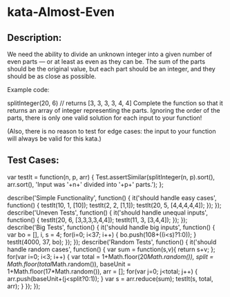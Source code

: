 # kata-Almost-Even

Description:
-
We need the ability to divide an unknown integer into a given number of even parts — or at least as even as they can be. The sum of the parts should be the original value, but each part should be an integer, and they should be as close as possible.

Example code:

splitInteger(20, 6)  // returns [3, 3, 3, 3, 4, 4]
Complete the function so that it returns an array of integer representing the parts. Ignoring the order of the parts, there is only one valid solution for each input to your function!

(Also, there is no reason to test for edge cases: the input to your function will always be valid for this kata.)







Test Cases:
-
var testIt = function(n, p, arr) {
  Test.assertSimilar(splitInteger(n, p).sort(), arr.sort(), 'Input was '+n+' divided into '+p+' parts.');
};

describe('Simple Functionality', function() {
  it('should handle easy cases', function() {
    testIt(10, 1, [10]);
    testIt(2, 2, [1,1]);
    testIt(20, 5, [4,4,4,4,4]);
  });
});
describe('Uneven Tests', function() {
  it('should handle unequal inputs', function() {
    testIt(20, 6, [3,3,3,3,4,4]);
    testIt(11, 3, [3,4,4]);
  });
});
describe('Big Tests', function() {
  it('should handle big inputs', function() {
    var bo = [], i, s = 4;
    for(i=0; i<37; i++) {
      bo.push(108+((i<s)?1:0));
    }
    testIt(4000, 37, bo);
  });
});
describe('Random Tests', function() {
  it('should handle random cases', function() {
    var sum = function(s,v){ return s+v; };
    for(var i=0; i<3; i++) {
      var total = 1+Math.floor(20*Math.random()),
          split = Math.floor(total*Math.random()),
          baseUnit = 1+Math.floor(17*Math.random()),
          arr = [];
      for(var j=0; j<total; j++) {
        arr.push(baseUnit+(j<split?0:1));
      }
      var s = arr.reduce(sum);
      testIt(s, total, arr);
    }
  });
});
